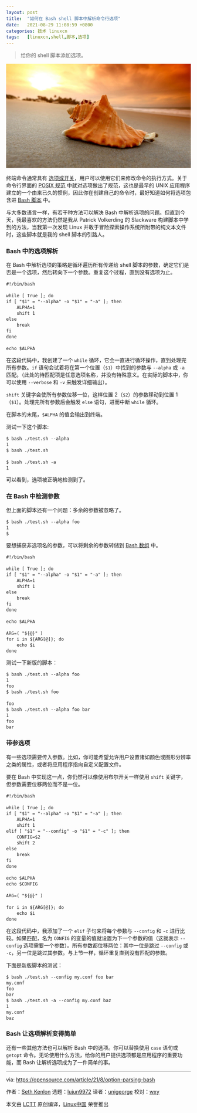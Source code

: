```yaml
---
layout: post
title:	"如何在 Bash shell 脚本中解析命令行选项"
date:	2021-08-29 11:08:59 +0800 
categories:	技术 linuxcn 
tags:	[linuxcn,shell,脚本,选项]
---
```




> 
> 给你的 shell 脚本添加选项。
> 
> 
> 


![](/Asserts/Images/album/202108/29/110849lvhr1bjg1r43sfcx.jpg "Terminal commands")


终端命令通常具有 [选项或开关](https://opensource.com/article/21/8/linux-terminal#options)，用户可以使用它们来修改命令的执行方式。关于命令行界面的 [POSIX 规范](https://opensource.com/article/19/7/what-posix-richard-stallman-explains) 中就对选项做出了规范，这也是最早的 UNIX 应用程序建立的一个由来已久的惯例，因此你在创建自己的命令时，最好知道如何将选项包含进 [Bash 脚本](https://opensource.com/downloads/bash-scripting-ebook) 中。


与大多数语言一样，有若干种方法可以解决 Bash 中解析选项的问题。但直到今天，我最喜欢的方法仍然是我从 Patrick Volkerding 的 Slackware 构建脚本中学到的方法，当我第一次发现 Linux 并敢于冒险探索操作系统所附带的纯文本文件时，这些脚本就是我的 shell 脚本的引路人。


### Bash 中的选项解析


在 Bash 中解析选项的策略是循环遍历所有传递给 shell 脚本的参数，确定它们是否是一个选项，然后转向下一个参数。重复这个过程，直到没有选项为止。



```
#!/bin/bash

while [ True ]; do
if [ "$1" = "--alpha" -o "$1" = "-a" ]; then
    ALPHA=1
    shift 1
else
    break
fi
done

echo $ALPHA

```

在这段代码中，我创建了一个 `while` 循环，它会一直进行循环操作，直到处理完所有参数。`if` 语句会试着将在第一个位置（`$1`）中找到的参数与 `--alpha` 或 `-a` 匹配。（此处的待匹配项是任意选项名称，并没有特殊意义。在实际的脚本中，你可以使用 `--verbose` 和 `-v` 来触发详细输出）。


`shift` 关键字会使所有参数位移一位，这样位置 2（`$2`）的参数移动到位置 1（`$1`）。处理完所有参数后会触发 `else` 语句，进而中断 `while` 循环。


在脚本的末尾，`$ALPHA` 的值会输出到终端。


测试一下这个脚本:



```
$ bash ./test.sh --alpha
1
$ bash ./test.sh

$ bash ./test.sh -a
1

```

可以看到，选项被正确地检测到了。


### 在 Bash 中检测参数


但上面的脚本还有一个问题：多余的参数被忽略了。



```
$ bash ./test.sh --alpha foo
1
$

```

要想捕获非选项名的参数，可以将剩余的参数转储到 [Bash 数组](https://opensource.com/article/18/5/you-dont-know-bash-intro-bash-arrays) 中。



```
#!/bin/bash

while [ True ]; do
if [ "$1" = "--alpha" -o "$1" = "-a" ]; then
    ALPHA=1
    shift 1
else
    break
fi
done

echo $ALPHA

ARG=( "${@}" )
for i in ${ARG[@]}; do
    echo $i
done

```

测试一下新版的脚本：



```
$ bash ./test.sh --alpha foo
1
foo
$ bash ./test.sh foo

foo
$ bash ./test.sh --alpha foo bar
1
foo
bar

```

### 带参选项


有一些选项需要传入参数。比如，你可能希望允许用户设置诸如颜色或图形分辨率之类的属性，或者将应用程序指向自定义配置文件。


要在 Bash 中实现这一点，你仍然可以像使用布尔开关一样使用 `shift` 关键字，但参数需要位移两位而不是一位。



```
#!/bin/bash

while [ True ]; do
if [ "$1" = "--alpha" -o "$1" = "-a" ]; then
    ALPHA=1
    shift 1
elif [ "$1" = "--config" -o "$1" = "-c" ]; then
    CONFIG=$2
    shift 2
else
    break
fi
done

echo $ALPHA
echo $CONFIG

ARG=( "${@}" )

for i in ${ARG[@]}; do
    echo $i
done

```

在这段代码中，我添加了一个 `elif` 子句来将每个参数与 `--config` 和 `-c` 进行比较。如果匹配，名为 `CONFIG` 的变量的值就设置为下一个参数的值（这就表示 `--config` 选项需要一个参数）。所有参数都位移两位：其中一位是跳过 `--config` 或 `-c`，另一位是跳过其参数。与上节一样，循环重复直到没有匹配的参数。


下面是新版脚本的测试：



```
$ bash ./test.sh --config my.conf foo bar
my.conf
foo
bar
$ bash ./test.sh -a --config my.conf baz
1
my.conf
baz

```

### Bash 让选项解析变得简单


还有一些其他方法也可以解析 Bash 中的选项。你可以替换使用 `case` 语句或 `getopt` 命令。无论使用什么方法，给你的用户提供选项都是应用程序的重要功能，而 Bash 让解析选项成为了一件简单的事。




---


via: <https://opensource.com/article/21/8/option-parsing-bash>


作者：[Seth Kenlon](https://opensource.com/users/seth) 选题：[lujun9972](https://github.com/lujun9972) 译者：[unigeorge](https://github.com/unigeorge) 校对：[wxy](https://github.com/wxy)


本文由 [LCTT](https://github.com/LCTT/TranslateProject) 原创编译，[Linux中国](https://linux.cn/) 荣誉推出
